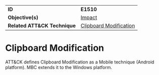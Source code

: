 |||
|---|---|
|**ID**|**E1510**|
|**Objective(s)**|[Impact](../impact)|
|**Related ATT&CK Technique**|[Clipboard Modification](https://attack.mitre.org/techniques/T1510/)|


Clipboard Modification
======================
ATT&CK defines Clipboard Modification as a Mobile technique (Android platform). MBC extends it to the Windows platform. 
